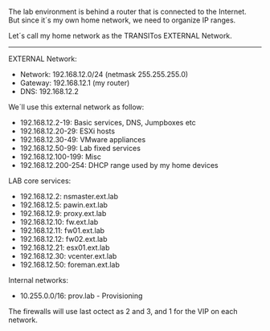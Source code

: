 
The lab environment is behind a router that is connected to the Internet.<br>
But since it´s my own home network, we need to organize IP ranges.<br>

Let´s call my home network as the TRANSITos EXTERNAL Network.<br>

---
EXTERNAL Network:
- Network: 192.168.12.0/24 (netmask 255.255.255.0)
- Gateway: 192.168.12.1 (my router)
- DNS: 192.168.12.2


We´ll use this external network as follow:

- 192.168.12.2-19: Basic services, DNS, Jumpboxes etc 
- 192.168.12.20-29: ESXi hosts
- 192.168.12.30-49: VMware appliances
- 192.168.12.50-99: Lab fixed services
- 192.168.12.100-199: Misc 
- 192.168.12.200-254: DHCP range used by my home devices


LAB core services:
- 192.168.12.2: nsmaster.ext.lab
- 192.168.12.5: pawin.ext.lab
- 192.168.12.9: proxy.ext.lab
- 192.168.12.10: fw.ext.lab
- 192.168.12.11: fw01.ext.lab
- 192.168.12.12: fw02.ext.lab
- 192.168.12.21: esx01.ext.lab
- 192.168.12.30: vcenter.ext.lab
- 192.168.12.50: foreman.ext.lab

Internal networks:
- 10.255.0.0/16: prov.lab - Provisioning

The firewalls will use last octect as 2 and 3, and 1 for the VIP on each network.
